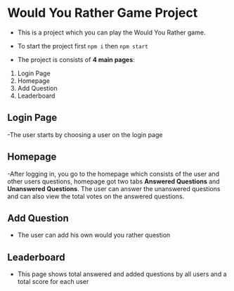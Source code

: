 # Would You Rather Game Project
- This is a project which you can play the Would You Rather game.
- To start the project first
`npm i`
then
`npm start`

- The project is consists of **4 main pages**:
1. Login Page
2. Homepage
3. Add Question
4. Leaderboard

## Login Page
-The user starts by choosing a user on the login page

## Homepage
-After logging in, you go to the homepage which consists of the user and other users questions, homepage got two tabs **Answered Questions** and **Unanswered Questions**. The user can answer the unanswered questions and can also view the total votes on the answered questions.

## Add Question
- The user can add his own would you rather question

## Leaderboard
- This page shows total answered and added questions by all users and a total score for each user